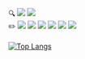  🔍
 <a href="https://www.instagram.com/yeonsumia_/" target="_blank"><img src="https://img.shields.io/badge/yeonsumia_-CB3F7C?style=flat-square&logo=Instagram&logoColor=white"/></a>
 <a href="yeonsumia@snu.ac.kr" target="_blank"><img src="https://img.shields.io/badge/yeonsumia@snu.ac.kr-EA4335?style=flat-square&logo=Gmail&logoColor=white"/></a>
 <br>
 ✏️
 <a><img src="https://img.shields.io/badge/springboot_-6DB33F?style=flat-square&logo=Spring Boot&logoColor=white"/></a>
 <a><img src="https://img.shields.io/badge/react_-61DAFB?style=flat-square&logo=React&logoColor=white"/></a>
 <a><img src="https://img.shields.io/badge/node.js_-339933?style=flat-square&logo=Node.js&logoColor=white"/></a> 
 <a><img src="https://img.shields.io/badge/express_-000000?style=flat-square&logo=Express&logoColor=white"/></a> 
 <a><img src="https://img.shields.io/badge/aws_-232F3E?style=flat-square&logo=Amazon AWS&logoColor=white"/></a>
  <a><img src="https://img.shields.io/badge/Github Actions_-#2088FF?style=flat-square&logo=Github Actions&logoColor=white"/></a>
 <br>
 <br>
[![Top Langs](https://github-readme-stats.vercel.app/api/top-langs/?username=yeonsumia&layout=compact&theme=prussian&hide=jupyter%20notebook)](https://github.com/anuraghazra/github-readme-stats)
